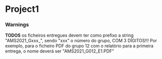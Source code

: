 # Project1

### Warnings

**TODOS** os ficheiros entregues devem ter como prefixo a string "AMS2021_Gxxx_", sendo "xxx" o número do grupo, COM 3 DÍGITOS!!! Por exemplo, para o ficheiro PDF do grupo 12 com o relatório para a primeira entrega, o nome deverá ser "AMS2021_G012_E1.PDF"